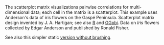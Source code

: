The scatterplot matrix visualizations pairwise correlations for multi-dimensional data; each cell in the matrix is a scatterplot. This example uses Anderson's data of iris flowers on the Gaspé Peninsula. Scatterplot matrix design invented by J. A. Hartigan; see also [R](http://www.r-project.org/) and [GGobi](http://www.ggobi.org/). Data on *Iris* flowers collected by Edgar Anderson and published by Ronald Fisher.

See also this simpler static [version without brushing](/mbostock/3213173).